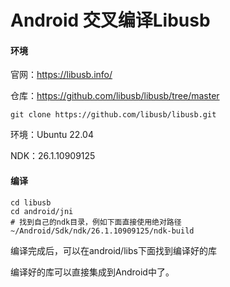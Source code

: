 # Android 交叉编译Libusb

#### 环境

官网：<https://libusb.info/>

仓库：<https://github.com/libusb/libusb/tree/master>

    git clone https://github.com/libusb/libusb.git

环境：Ubuntu 22.04

NDK：26.1.10909125

#### 编译

    cd libusb
    cd android/jni
    # 找到自己的ndk目录，例如下面直接使用绝对路径
    ~/Android/Sdk/ndk/26.1.10909125/ndk-build

编译完成后，可以在android/libs下面找到编译好的库

编译好的库可以直接集成到Android中了。
